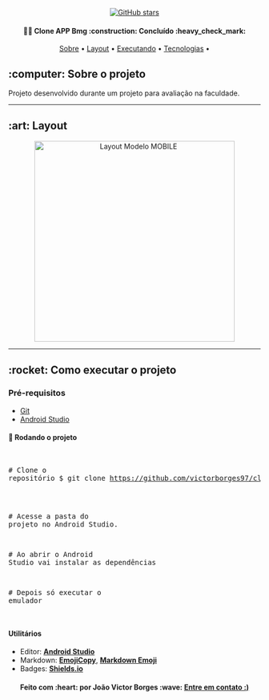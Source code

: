 <article class="markdown-body entry-content container-lg" itemprop="text">
<p align="center">
  <a href="https://github.com/victorborges97/clone-app-twitch/stargazers"><img alt="GitHub stars" src="https://img.shields.io/github/stars/victorborges97/NLW2-2020"></a>
</p>

<h4 align="center">
  👨‍💻 Clone APP Bmg :construction: Concluído :heavy_check_mark:
</h4>

<p align="center">
 <a href="#sobre-o-projeto">Sobre</a> •
 <a href="#layout">Layout</a> • 
 <a href="#executarprojeto">Executando</a> • 
 <a href="#tecnologias">Tecnologias</a> • 
</p>

<h2 id="sobre-o-projeto">:computer: Sobre o projeto</h2>
  <p>Projeto desenvolvido durante um projeto para avaliação na faculdade.</p>
<hr>

<h2 id="layout" > :art: Layout</h2>
<p align="center">
  <a target="_blank" rel="noopener noreferrer" href="/.github/Expo%20(1).gif"><img alt="Layout Modelo MOBILE" src="/.github/Expo%20(1).gif" width="400px" style="max-width:100%;"></a>
</p>
<hr>

<h2 id="executarprojeto" > :rocket: Como executar o projeto</h2>
<h3>Pré-requisitos</h3>
<ul>
<li><a href="https://git-scm.com" rel="nofollow">Git</a></li>
<li><a href="https://developer.android.com/studio" rel="nofollow">Android Studio</a></li>
</ul>

<h4>🎲 Rodando o projeto</h4>
<div class="highlight highlight-source-shell">
<pre>

<span class="pl-c"><span class="pl-c">#</span> Clone o repositório</span>
$ git clone https://github.com/victorborges97/clone-app-twitch
<br>

<span class="pl-c"><span class="pl-c">#</span> Acesse a pasta do projeto no Android Studio.</span>
<br>

<span class="pl-c"><span class="pl-c">#</span> Ao abrir o Android Studio vai instalar as dependências</span>
<br>

<span class="pl-c"><span class="pl-c">#</span> Depois só executar o emulador</span>
<br>

</pre>
</div>

<h4>
<strong>Utilitários</strong>
</h4>
<ul>
  <li>Editor:  
    <strong><a href="https://developer.android.com/studio" rel="nofollow">Android Studio</a></strong>
  </li>
  <li>Markdown:  
    <strong><a href="https://www.emojicopy.com" rel="nofollow">EmojiCopy</a></strong>,  
    <strong><a href="https://gist.github.com/rxaviers/7360908">Markdown Emoji</a></strong>
  </li>
  <li>Badges:  
    <strong><a href="https://shields.io" rel="nofollow">Shields.io</a></strong>
  </li>
</ul>

<h4 align="center">
  Feito com :heart: por João Victor Borges :wave: 
  <a href="https://www.linkedin.com/in/joaovictor-borges/" rel="nofollow" >
  Entre em contato :) 
  </a>
</h4>
</article>

